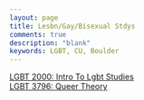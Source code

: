 ```yaml
---
layout: page
title: Lesbn/Gay/Bisexual Stdys
comments: true
description: "blank"
keywords: LGBT, CU, Boulder
---
```

<body>
<div><a href="../../courses/LGBT-2000">LGBT 2000: Intro To Lgbt Studies</a></div>
<div><a href="../../courses/LGBT-3796">LGBT 3796: Queer Theory</a></div>
</body>